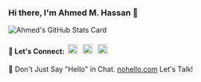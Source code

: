 ### Hi there, I'm Ahmed M. Hassan 👋
![Ahmed's GitHub Stats Card](https://github-readme-stats.vercel.app/api?username=ahmdmhasn)

#### 🤝 Let's Connect: &nbsp;<a href="https://www.linkedin.com/in/ahmdmhasn"><img src="https://user-images.githubusercontent.com/45182214/175390816-ea39d5ab-dfb9-435e-9525-24d34955f445.svg" alt="Ahmed M. Hassan | LinkedIn" width="20px"/></a> &nbsp; <a href="https://medium.com/@ahmdmhasn"><img src="https://user-images.githubusercontent.com/45182214/175390821-ad39e235-c01f-42fb-81b4-c6a7acf396a5.svg" alt="Ahmed M. Hassan | Medium" width="20px"/></a> &nbsp; <a href="https://twitter.com/ahmdmhasn"><img src="https://user-images.githubusercontent.com/45182214/175393115-a92c8dbf-dee6-413d-9878-245ea0c530c7.svg" alt="Ahmed M. Hassan | Twitter" width="20px"/></a>

💬 Don't Just Say "Hello" in Chat. <a href="https://nohello.com">nohello.com</a> Let's Talk! 

<!--
**ahmdmhasn/ahmdmhasn** is a ✨ _special_ ✨ repository because its `README.md` (this file) appears on your GitHub profile.

Here are some ideas to get you started:

- 🔭 I’m currently working on ...
- 🌱 I’m currently learning ...
- 👯 I’m looking to collaborate on ...
- 🤔 I’m looking for help with ...
- 💬 Ask me about ...
- 📫 How to reach me: ...
- 😄 Pronouns: ...
- ⚡ Fun fact: ...
-->

